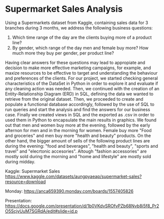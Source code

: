 # Supermarket Sales Analysis

Using a Supermarkets dataset from Kaggle, containing sales data for 3 branches during 3 months, we address the following business questions: 
1. Which time range of the day are the clients buying more of a product line? 
2. By gender, which range of the day men and female buy more? How much more they buy per gender, per product line?
   
Having clear answers for these questions may lead to appropiate and decision to make more effective marketing campaigns, for example, and maxize resources to be effective to target and understanding the behaviour and preferences of the clients. 
For our project, we started checking general characteristics of the DataSet in Python in order to explore it and evaluate if any cleaning action was needed. Then, we continued with the creation of an Entity-Relationship Diagram (ERD) in SQL, defining the data we wanted to retrieve from the original dataset. Then, we proceeded to create and populate a functional database accordingly, followed by the use  of SQL to run queries and start the analysis and find the answers for our business case. Finally we created views in SQL and the exported as .csv in order to used them in Python to encapsulate the main results in graphics.
We found out that men and women buy more at the evening, followed by the early afternon for men and in the morning for women. Female buy more "Food and groceries" and men buy more "health and beauty" products. On the other hand, the bigger amount of sells of the following product lines are during the evening: "food and beverages", "health and beauty", "sports and travel" and "elecrtonic accesories". Altough "fashion accessories" are mostly sold during the morning and "home and lifestyle" are mostly sold during midday.

Kaggle: Supermarket Sales
https://www.kaggle.com/datasets/aungpyaeap/supermarket-sales?resource=download

Monday:
https://anca659390.monday.com/boards/1557405826

Presentation:
https://docs.google.com/presentation/d/1b0VKdvSROfvPZb68Nvb8i5f8_Pr2O5ScjyUuM7SGRdA/edit#slide=id.p

